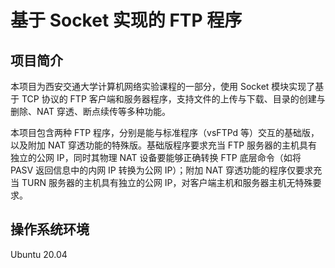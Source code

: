 # 基于 Socket 实现的 FTP 程序

## 项目简介

本项目为西安交通大学计算机网络实验课程的一部分，使用 Socket 模块实现了基于 TCP 协议的 FTP 客户端和服务器程序，支持文件的上传与下载、目录的创建与删除、NAT 穿透、断点续传等多种功能。

本项目包含两种 FTP 程序，分别是能与标准程序（vsFTPd 等）交互的基础版，以及附加 NAT 穿透功能的特殊版。基础版程序要求充当 FTP 服务器的主机具有独立的公网 IP，同时其物理 NAT 设备要能够正确转换 FTP 底层命令（如将 PASV 返回信息中的内网 IP 转换为公网 IP）；附加 NAT 穿透功能的程序仅要求充当 TURN 服务器的主机具有独立的公网 IP，对客户端主机和服务器主机无特殊要求。

## 操作系统环境

Ubuntu 20.04